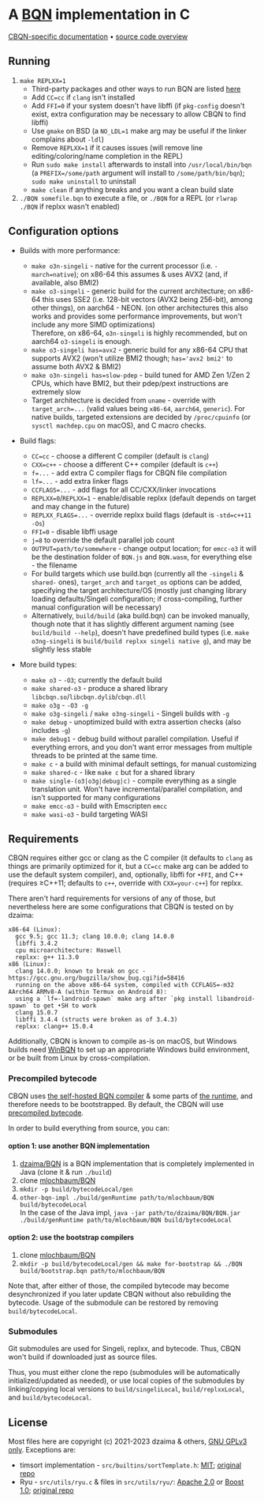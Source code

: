 # A [BQN](https://github.com/mlochbaum/BQN) implementation in C

[CBQN-specific documentation](docs/README.md) • [source code overview](src/README.md)

## Running

1. `make REPLXX=1`
    - Third-party packages and other ways to run BQN are listed [here](https://mlochbaum.github.io/BQN/running.html)
    - Add `CC=cc` if `clang` isn't installed
    - Add `FFI=0` if your system doesn't have libffi (if `pkg-config` doesn't exist, extra configuration may be necessary to allow CBQN to find libffi)
    - Use `gmake` on BSD (a `NO_LDL=1` make arg may be useful if the linker complains about `-ldl`)
    - Remove `REPLXX=1` if it causes issues (will remove line editing/coloring/name completion in the REPL)
    - Run `sudo make install` afterwards to install into `/usr/local/bin/bqn` (a `PREFIX=/some/path` argument will install to `/some/path/bin/bqn`); `sudo make uninstall` to uninstall
    - `make clean` if anything breaks and you want a clean build slate
2. `./BQN somefile.bqn` to execute a file, or `./BQN` for a REPL (or `rlwrap ./BQN` if replxx wasn't enabled)

## Configuration options

- Builds with more performance:
    - `make o3n-singeli` - native for the current processor (i.e. `-march=native`); on x86-64 this assumes & uses AVX2 (and, if available, also BMI2)
    - `make o3-singeli` - generic build for the current architecture; on x86-64 this uses SSE2 (i.e. 128-bit vectors (AVX2 being 256-bit), among other things), on aarch64 - NEON. (on other architectures this also works and provides some performance improvements, but won't include any more SIMD optimizations)  
      Therefore, on x86-64, `o3n-singeli` is highly recommended, but on aarch64 `o3-singeli` is enough.
    - `make o3-singeli has=avx2` - generic build for any x86-64 CPU that supports AVX2 (won't utilize BMI2 though; `has='avx2 bmi2'` to assume both AVX2 & BMI2)
    - `make o3n-singeli has=slow-pdep` - build tuned for AMD Zen 1/Zen 2 CPUs, which have BMI2, but their pdep/pext instructions are extremely slow
    - Target architecture is decided from `uname` - override with `target_arch=...` (valid values being `x86-64`, `aarch64`, `generic`). For native builds, targeted extensions are decided by `/proc/cpuinfo` (or `sysctl machdep.cpu` on macOS), and C macro checks.

- Build flags:
    - `CC=cc` - choose a different C compiler (default is `clang`)
    - `CXX=c++` - choose a different C++ compiler (default is `c++`)
    - `f=...` - add extra C compiler flags for CBQN file compilation
    - `lf=...` - add extra linker flags
    - `CCFLAGS=...` - add flags for all CC/CXX/linker invocations
    - `REPLXX=0`/`REPLXX=1` - enable/disable replxx (default depends on target and may change in the future)
    - `REPLXX_FLAGS=...` - override replxx build flags (default is `-std=c++11 -Os`)
    - `FFI=0` - disable libffi usage
    - `j=8` to override the default parallel job count
    - `OUTPUT=path/to/somewhere` - change output location; for `emcc-o3` it will be the destination folder of `BQN.js` and `BQN.wasm`, for everything else - the filename
    - For build targets which use build.bqn (currently all the `-singeli` & `shared-` ones), `target_arch` and `target_os` options can be added, specifying the target architecture/OS (mostly just changing library loading defaults/Singeli configuration; if cross-compiling, further manual configuration will be necessary)
    - Alternatively, `build/build` (aka build.bqn) can be invoked manually, though note that it has slightly different argument naming (see `build/build --help`), doesn't have predefined build types (i.e. `make o3ng-singeli` is `build/build replxx singeli native g`), and may be slightly less stable

- More build types:
    - `make o3` - `-O3`; currently the default build
    - `make shared-o3` - produce a shared library `libcbqn.so`/`libcbqn.dylib`/`cbqn.dll`
    - `make o3g` - `-O3 -g`
    - `make o3g-singeli` / `make o3ng-singeli` - Singeli builds with `-g`
    - `make debug` - unoptimized build with extra assertion checks (also includes `-g`)
    - `make debug1` - debug build without parallel compilation. Useful if everything errors, and you don't want error messages from multiple threads to be printed at the same time.
    - `make c` - a build with minimal default settings, for manual customizing
    - `make shared-c` - like `make c` but for a shared library
    - `make single-(o3|o3g|debug|c)` - compile everything as a single translation unit. Won't have incremental/parallel compilation, and isn't supported for many configurations
    - `make emcc-o3` - build with Emscripten `emcc`
    - `make wasi-o3` - build targeting WASI

## Requirements

CBQN requires either gcc or clang as the C compiler (it defaults to `clang` as things are primarily optimized for it, but a `CC=cc` make arg can be added to use the default system compiler), and, optionally, libffi for `•FFI`, and C++ (requires ≥C++11; defaults to `c++`, override with `CXX=your-c++`) for replxx.

There aren't hard requirements for versions of any of those, but nevertheless here are some configurations that CBQN is tested on by dzaima:

```
x86-64 (Linux):
  gcc 9.5; gcc 11.3; clang 10.0.0; clang 14.0.0
  libffi 3.4.2
  cpu microarchitecture: Haswell
  replxx: g++ 11.3.0
x86 (Linux):
  clang 14.0.0; known to break on gcc - https://gcc.gnu.org/bugzilla/show_bug.cgi?id=58416
  running on the above x86-64 system, compiled with CCFLAGS=-m32
AArch64 ARMv8-A (within Termux on Android 8):
  using a `lf=-landroid-spawn` make arg after `pkg install libandroid-spawn` to get •SH to work
  clang 15.0.7
  libffi 3.4.4 (structs were broken as of 3.4.3)
  replxx: clang++ 15.0.4
```
Additionally, CBQN is known to compile as-is on macOS, but Windows builds need [WinBQN](https://github.com/actalley/WinBQN) to set up an appropriate Windows build environment, or be built from Linux by cross-compilation.

### Precompiled bytecode

CBQN uses [the self-hosted BQN compiler](https://github.com/mlochbaum/BQN/blob/master/src/c.bqn) & some parts of [the runtime](https://github.com/mlochbaum/BQN/blob/master/src/r1.bqn), and therefore needs to be bootstrapped. By default, the CBQN will use [precompiled bytecode](https://github.com/dzaima/cbqnBytecode).

In order to build everything from source, you can:

#### option 1: use another BQN implementation

  1. [dzaima/BQN](https://github.com/dzaima/BQN) is a BQN implementation that is completely implemented in Java (clone it & run `./build`)
  2. clone [mlochbaum/BQN](https://github.com/mlochbaum/BQN)
  3. `mkdir -p build/bytecodeLocal/gen`
  4. `other-bqn-impl ./build/genRuntime path/to/mlochbaum/BQN build/bytecodeLocal`  
     In the case of the Java impl, `java -jar path/to/dzaima/BQN/BQN.jar ./build/genRuntime path/to/mlochbaum/BQN build/bytecodeLocal`

#### option 2: use the bootstrap compilers

  1. clone [mlochbaum/BQN](https://github.com/mlochbaum/BQN)
  2. `mkdir -p build/bytecodeLocal/gen && make for-bootstrap && ./BQN build/bootstrap.bqn path/to/mlochbaum/BQN`

Note that, after either of those, the compiled bytecode may become desynchronized if you later update CBQN without also rebuilding the bytecode. Usage of the submodule can be restored by removing `build/bytecodeLocal`.

### Submodules

Git submodules are used for Singeli, replxx, and bytecode. Thus, CBQN won't build if downloaded just as source files.

Thus, you must either clone the repo (submodules will be automatically initialized/updated as needed), or use local copies of the submodules by linking/copying local versions to `build/singeliLocal`, `build/replxxLocal`, and `build/bytecodeLocal`.

## License

Most files here are copyright (c) 2021-2023 dzaima & others, [GNU GPLv3 only](licenses/LICENSE-GPLv3).
Exceptions are:
- timsort implementation - `src/builtins/sortTemplate.h`: [MIT](licenses/LICENSE-MIT-sort); [original repo](https://github.com/swenson/sort/tree/f79f2a525d03f102034b5a197c395f046eb82708)
- Ryu - `src/utils/ryu.c` & files in `src/utils/ryu/`: [Apache 2.0](licenses/LICENSE-Apache2) or [Boost 1.0](licenses/LICENSE-Boost); [original repo](https://github.com/ulfjack/ryu/tree/75d5a85440ed356ad7b23e9e6002d71f62a6255c)